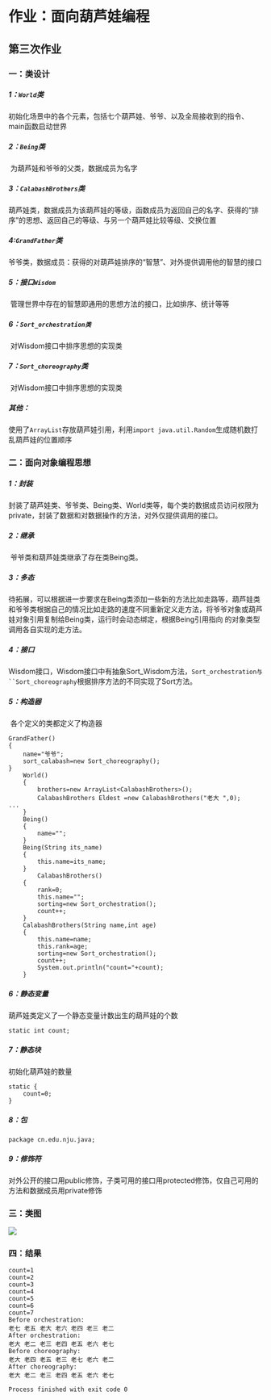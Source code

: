 # 作业：面向葫芦娃编程

## 第三次作业



### 一：类设计

##### 1：`World`类

​	初始化场景中的各个元素，包括七个葫芦娃、爷爷、以及全局接收到的指令、main函数启动世界

##### 2：`Being`类

​	为葫芦娃和爷爷的父类，数据成员为名字

##### 3：`CalabashBrothers`类

​	葫芦娃类，数据成员为该葫芦娃的等级，函数成员为返回自己的名字、获得的“排序”的思想、返回自己的等级、与另一个葫芦娃比较等级、交换位置

##### 4:`GrandFather`类

​	爷爷类，数据成员：获得的对葫芦娃排序的“智慧”、对外提供调用他的智慧的接口

##### 5：接口`Wisdom`

​	管理世界中存在的智慧即通用的思想方法的接口，比如排序、统计等等

##### 6：`Sort_orchestration类`

​	对Wisdom接口中排序思想的实现类

##### 7：`Sort_choreography`类

​	对Wisdom接口中排序思想的实现类

##### 其他：

​	使用了`ArrayList`存放葫芦娃引用，利用`import java.util.Random`生成随机数打乱葫芦娃的位置顺序

### 二：面向对象编程思想

##### 1：封装

​	封装了葫芦娃类、爷爷类、Being类、World类等，每个类的数据成员访问权限为private，封装了数据和对数据操作的方法，对外仅提供调用的接口。

##### 2：继承

​	爷爷类和葫芦娃类继承了存在类Being类。

##### 3：多态

​	待拓展，可以根据进一步要求在Being类添加一些新的方法比如走路等，葫芦娃类和爷爷类根据自己的情况比如走路的速度不同重新定义走方法，将爷爷对象或葫芦娃对象引用复制给Being类，运行时会动态绑定，根据Being引用指向 的对象类型调用各自实现的走方法。

##### 4：接口

​	Wisdom接口，Wisdom接口中有抽象Sort_Wisdom方法，`Sort_orchestration与``Sort_choreography`根据排序方法的不同实现了Sort方法。

##### 5：构造器	

​	各个定义的类都定义了构造器

```
GrandFather()
{
    name="爷爷";
    sort_calabash=new Sort_choreography();
}
    World()
    {
        brothers=new ArrayList<CalabashBrothers>();
        CalabashBrothers Eldest =new CalabashBrothers("老大 ",0);
...
    }
    Being()
    {
        name="";
    }
    Being(String its_name)
    {
        this.name=its_name;
    }
        CalabashBrothers()
    {
        rank=0;
        this.name="";
        sorting=new Sort_orchestration();
        count++;
    }
    CalabashBrothers(String name,int age)
    {
        this.name=name;
        this.rank=age;
        sorting=new Sort_orchestration();
        count++;
        System.out.println("count="+count);
    }
```

##### 6：静态变量

葫芦娃类定义了一个静态变量计数出生的葫芦娃的个数

```
static int count;
```

##### 7：静态块

初始化葫芦娃的数量

```
static {
    count=0;
}
```

##### 8：包

```
package cn.edu.nju.java;
```

##### 9：修饰符

对外公开的接口用public修饰，子类可用的接口用protected修饰，仅自己可用的方法和数据成员用private修饰



### 三：类图

![](http://www.plantuml.com/plantuml/png/XLDDRy8m3BtdL-HO9hL_80WnaBOB9tRWM8KsjD6QfdB24Dhuxyj7AOOmZGCnVdxlsKvO6il17bL7P6y577Wbw4wQMYloJRwqhEc71bkUGYgRCN8XfEguCI6_rahnlhwMLgq6eHlWGtlEYg9mvJG06gfM60lSIjsFo0Nfb7S5JeucrYE9OXRs-vCq6Rs3Q_MDsrQ0AquLg0aPtl4zDoqZcE0ddzJlPNSQEh-1Lm1-taXZv-jHOWNQSys2xiU84QH96nyVGim8MYUjuid8rdrhHI4SZ0IhgPK1t9MLdNFCPcGuxZjPqG14rYO0x8eOo-srG77PP-WALaBsJTY91HVHdYl1I4pxkXYCeBIcz0M8_pYmbt8Vrvvl_PE5N-azXuKxoO0d8jwOuh6S01x8gpV2Rft1j19puaCS32zw_fFdSSH7ZnkIleOyrtTF9ktVbwIpa_ZtyT8f1O7f2uxtIr_o7FjEIVH2Rid47bNHebZyXsEdT0bF5H3b6RmKVNrKtIy0)

### 四：结果

```
count=1
count=2
count=3
count=4
count=5
count=6
count=7
Before orchestration:
老七 老五 老大 老六 老四 老三 老二 
After orchestration:
老大 老二 老三 老四 老五 老六 老七 
Before choreography:
老大 老四 老五 老三 老七 老六 老二 
After choreography:
老大 老二 老三 老四 老五 老六 老七 

Process finished with exit code 0
```

